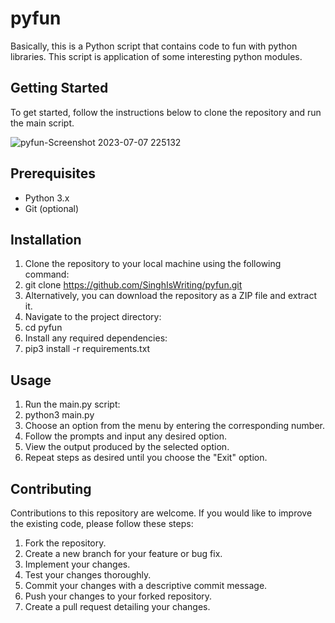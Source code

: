 # pyfun
Basically, this is a Python script that contains code to fun with python libraries. This script is application of some interesting python modules.

## Getting Started
To get started, follow the instructions below to clone the repository and run the main script.


![pyfun-Screenshot 2023-07-07 225132](https://github.com/SinghIsWriting/pyfun/assets/122283853/565b4533-e245-4725-bfdc-4e1e82644083)


## Prerequisites
* Python 3.x
* Git (optional)

## Installation
1. Clone the repository to your local machine using the following command:
2. git clone https://github.com/SinghIsWriting/pyfun.git
3. Alternatively, you can download the repository as a ZIP file and extract it.
4. Navigate to the project directory:
5. cd pyfun
6. Install any required dependencies:
7. pip3 install -r requirements.txt

## Usage
1. Run the main.py script:
2. python3 main.py
3. Choose an option from the menu by entering the corresponding number.
4. Follow the prompts and input any desired option.
5. View the output produced by the selected option.
6. Repeat steps as desired until you choose the "Exit" option.

## Contributing
Contributions to this repository are welcome. If you would like to improve the existing code, please follow these steps:

1. Fork the repository.
2. Create a new branch for your feature or bug fix.
3. Implement your changes.
4. Test your changes thoroughly.
5. Commit your changes with a descriptive commit message.
6. Push your changes to your forked repository.
7. Create a pull request detailing your changes.
